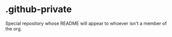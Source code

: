 # .github-private

Special repository whose README will appear to whoever isn't a member of the org.
